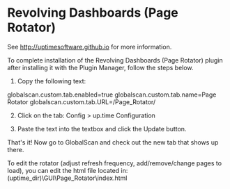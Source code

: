 # Revolving Dashboards (Page Rotator)

See http://uptimesoftware.github.io for more information. 
 
To complete installation of the Revolving Dashboards (Page Rotator) plugin after installing it with the Plugin Manager, follow the steps below.

1. Copy the following text:
 
globalscan.custom.tab.enabled=true
globalscan.custom.tab.name=Page Rotator
globalscan.custom.tab.URL=/Page_Rotator/

2. Click on the tab: Config > up.time Configuration

3. Paste the text into the textbox and click the Update button.

That's it! Now go to GlobalScan and check out the new tab that shows up there.

To edit the rotator (adjust refresh frequency, add/remove/change pages to load), you can edit the html file located in: (uptime_dir)\GUI\Page_Rotator\index.html